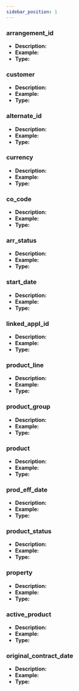 ```yaml
---
sidebar_position: 1
---
```


### arrangement_id
- **Description:** 
- **Example:** 
- **Type:** 

### customer
- **Description:** 
- **Example:** 
- **Type:** 

### alternate_id
- **Description:** 
- **Example:** 
- **Type:** 

### currency
- **Description:** 
- **Example:** 
- **Type:** 

### co_code
- **Description:** 
- **Example:** 
- **Type:** 

### arr_status
- **Description:** 
- **Example:** 
- **Type:** 

### start_date
- **Description:** 
- **Example:** 
- **Type:** 

### linked_appl_id
- **Description:** 
- **Example:** 
- **Type:** 

### product_line
- **Description:** 
- **Example:** 
- **Type:** 

### product_group
- **Description:** 
- **Example:** 
- **Type:** 

### product
- **Description:** 
- **Example:** 
- **Type:** 

### prod_eff_date
- **Description:** 
- **Example:** 
- **Type:** 

### product_status
- **Description:** 
- **Example:** 
- **Type:** 

### property
- **Description:** 
- **Example:** 
- **Type:** 

### active_product
- **Description:** 
- **Example:** 
- **Type:** 

### original_contract_date
- **Description:** 
- **Example:** 
- **Type:** 
